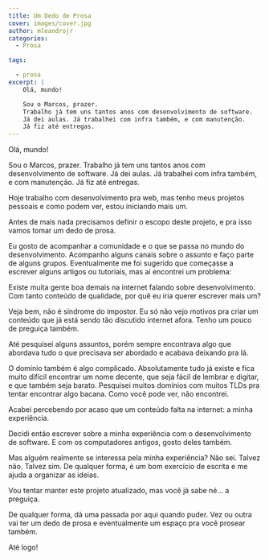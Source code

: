 ```yaml
---
title: Um Dedo de Prosa
cover: images/cover.jpg
author: mleandrojr
categories:
  - Prosa

tags:

  - prosa
excerpt: |
    Olá, mundo!

    Sou o Marcos, prazer.
    Trabalho já tem uns tantos anos com desenvolvimento de software.
    Já dei aulas. Já trabalhei com infra também, e com manutenção.
    Já fiz até entregas.
---
```


Olá, mundo!

Sou o Marcos, prazer.
Trabalho já tem uns tantos anos com desenvolvimento de software.
Já dei aulas. Já trabalhei com infra também, e com manutenção.
Já fiz até entregas.

Hoje trabalho com desenvolvimento pra web, mas tenho meus projetos pessoais e como podem ver, estou iniciando mais um.

Antes de mais nada precisamos definir o escopo deste projeto, e pra isso vamos tomar um dedo de prosa.

Eu gosto de acompanhar a comunidade e o que se passa no mundo do desenvolvimento.
Acompanho alguns canais sobre o assunto e faço parte de alguns grupos.
Eventualmente me foi sugerido que começasse a escrever alguns artigos ou tutoriais, mas aí encontrei um problema:

Existe muita gente boa demais na internet falando sobre desenvolvimento. Com tanto conteúdo de qualidade, por quê eu iria querer escrever mais um?

Veja bem, não é síndrome do impostor. Eu só não vejo motivos pra criar um conteúdo que já está sendo tão discutido internet afora. Tenho um pouco de preguiça também.

Até pesquisei alguns assuntos, porém sempre encontrava algo que abordava tudo o que precisava ser abordado e acabava deixando pra lá.

O domínio também é algo complicado. Absolutamente tudo já existe e fica muito difícil encontrar um nome decente, que seja fácil de lembrar e digitar, e que também seja barato.
Pesquisei muitos domínios com muitos TLDs pra tentar encontrar algo bacana. Como você pode ver, não encontrei.

Acabei percebendo por acaso que um conteúdo falta na internet: a minha experiência.

Decidi então escrever sobre a minha experiência com o desenvolvimento de software. E com os computadores antigos, gosto deles também.

Mas alguém realmente se interessa pela minha experiência? Não sei. Talvez não. Talvez sim.
De qualquer forma, é um bom exercício de escrita e me ajuda a organizar as ideias.

Vou tentar manter este projeto atualizado, mas você já sabe né… a preguiça.

De qualquer forma, dá uma passada por aqui quando puder.
Vez ou outra vai ter um dedo de prosa e eventualmente um espaço pra você prosear também.

Até logo!
